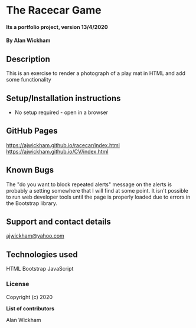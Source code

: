 # The Racecar Game

#### Its a portfolio project, version 13/4/2020

#### By Alan Wickham

## Description

This is an exercise to render a photograph of a play mat in HTML and add some functionality

## Setup/Installation instructions

* No setup required - open in a browser

## GitHub Pages

https://ajwickham.github.io/racecar/index.html
https://ajwickham.github.io/CV/index.html


## Known Bugs

The "do you want to block repeated alerts" message on the alerts is probably a setting somewhere that I will find at some point.
It isn't possible to run web developer tools until the page is properly loaded due to errors in the Bootstrap library.

## Support and contact details

ajwickham@yahoo.com

## Technologies used

HTML
Bootstrap
JavaScript

### License

Copyright (c) 2020 

**List of contributors**

Alan Wickham